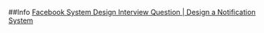 ##Info
[Facebook System Design Interview Question | Design a Notification System](https://www.youtube.com/watch?v=zYq5QOSds34)